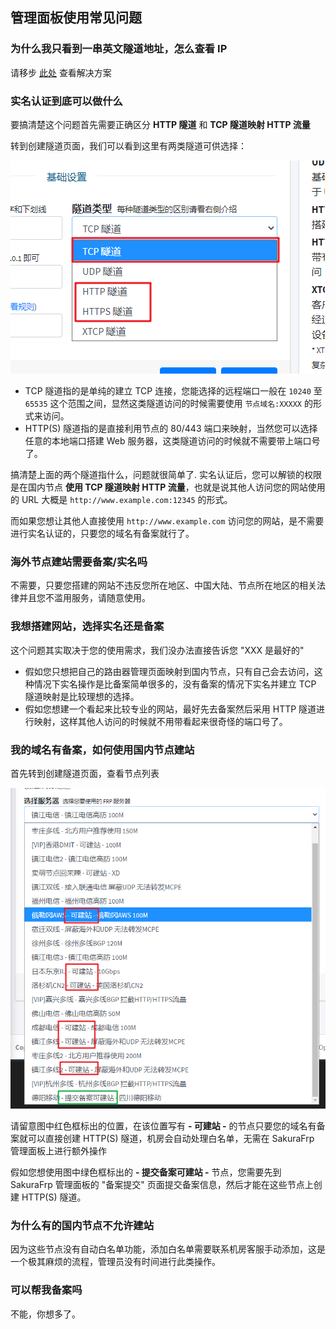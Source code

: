 ## 管理面板使用常见问题

### 为什么我只看到一串英文隧道地址，怎么查看 IP

请移步 [此处](/frpc/faq#隧道启动成功后么查看数字-IP) 查看解决方案

### 实名认证到底可以做什么

要搞清楚这个问题首先需要正确区分 **HTTP 隧道** 和 **TCP 隧道映射 HTTP 流量**

转到创建隧道页面，我们可以看到这里有两类隧道可供选择：

![](_images/image-1.png)

- TCP 隧道指的是单纯的建立 TCP 连接，您能选择的远程端口一般在 `10240` 至 `65535` 这个范围之间，显然这类隧道访问的时候需要使用 `节点域名:XXXXX` 的形式来访问。
- HTTP(S) 隧道指的是直接利用节点的 80/443 端口来映射，当然您可以选择任意的本地端口搭建 Web 服务器，这类隧道访问的时候就不需要带上端口号了。

搞清楚上面的两个隧道指什么，问题就很简单了. 实名认证后，您可以解锁的权限是在国内节点 **使用 TCP 隧道映射 HTTP 流量**，也就是说其他人访问您的网站使用的 URL 大概是 `http://www.example.com:12345` 的形式。

而如果您想让其他人直接使用 `http://www.example.com` 访问您的网站，是不需要进行实名认证的，只要您的域名有备案就行了。

### 海外节点建站需要备案/实名吗

不需要，只要您搭建的网站不违反您所在地区、中国大陆、节点所在地区的相关法律并且您不滥用服务，请随意使用。

### 我想搭建网站，选择实名还是备案

这个问题其实取决于您的使用需求，我们没办法直接告诉您 "XXX 是最好的"

- 假如您只想把自己的路由器管理页面映射到国内节点，只有自己会去访问，这种情况下实名操作是比备案简单很多的，没有备案的情况下实名并建立 TCP 隧道映射是比较理想的选择。
- 假如您想建一个看起来比较专业的网站，最好先去备案然后采用 HTTP 隧道进行映射，这样其他人访问的时候就不用带看起来很奇怪的端口号了。

### 我的域名有备案，如何使用国内节点建站

首先转到创建隧道页面，查看节点列表

![](_images/image-2.png)

请留意图中红色框标出的位置，在该位置写有 **- 可建站 -** 的节点只要您的域名有备案就可以直接创建 HTTP(S) 隧道，机房会自动处理白名单，无需在 SakuraFrp 管理面板上进行额外操作

假如您想使用图中绿色框标出的 **- 提交备案可建站 -** 节点，您需要先到 SakuraFrp 管理面板的 "备案提交" 页面提交备案信息，然后才能在这些节点上创建 HTTP(S) 隧道。

### 为什么有的国内节点不允许建站

因为这些节点没有自动白名单功能，添加白名单需要联系机房客服手动添加，这是一个极其麻烦的流程，管理员没有时间进行此类操作。

### 可以帮我备案吗

不能，你想多了。
